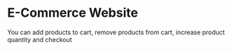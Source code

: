 # E-Commerce Website
You can add products to cart, remove products from cart, increase product quantity and checkout